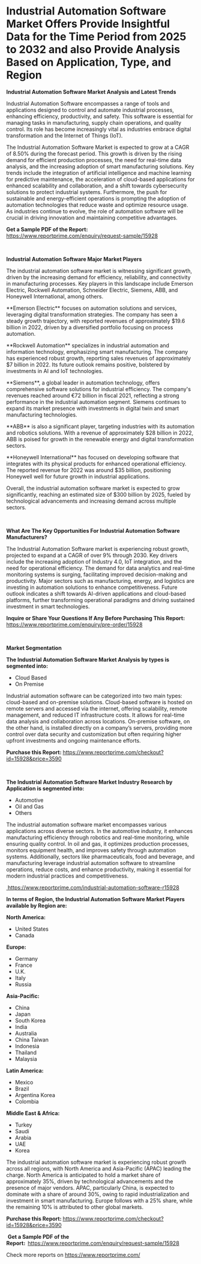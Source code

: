 <p><h1>Industrial Automation Software Market Offers Provide Insightful Data for the Time Period from 2025 to 2032 and also Provide Analysis Based on Application, Type, and Region</h1></p><p><strong>Industrial Automation Software Market Analysis and Latest Trends</strong></p>
<p><p>Industrial Automation Software encompasses a range of tools and applications designed to control and automate industrial processes, enhancing efficiency, productivity, and safety. This software is essential for managing tasks in manufacturing, supply chain operations, and quality control. Its role has become increasingly vital as industries embrace digital transformation and the Internet of Things (IoT).</p><p>The Industrial Automation Software Market is expected to grow at a CAGR of 8.50% during the forecast period. This growth is driven by the rising demand for efficient production processes, the need for real-time data analysis, and the increasing adoption of smart manufacturing solutions. Key trends include the integration of artificial intelligence and machine learning for predictive maintenance, the acceleration of cloud-based applications for enhanced scalability and collaboration, and a shift towards cybersecurity solutions to protect industrial systems. Furthermore, the push for sustainable and energy-efficient operations is prompting the adoption of automation technologies that reduce waste and optimize resource usage. As industries continue to evolve, the role of automation software will be crucial in driving innovation and maintaining competitive advantages.</p></p>
<p><strong>Get a Sample PDF of the Report:&nbsp;</strong> <a href="https://www.reportprime.com/enquiry/request-sample/15928?utm_campaign=1558&utm_medium=2&utm_source=Github&utm_content=ia&utm_term=20032025&utm_id=industrial-automation-software">https://www.reportprime.com/enquiry/request-sample/15928</a></p>
<p>&nbsp;</p>
<p><strong>Industrial Automation Software Major Market Players</strong></p>
<p><p>The industrial automation software market is witnessing significant growth, driven by the increasing demand for efficiency, reliability, and connectivity in manufacturing processes. Key players in this landscape include Emerson Electric, Rockwell Automation, Schneider Electric, Siemens, ABB, and Honeywell International, among others.</p><p>**Emerson Electric** focuses on automation solutions and services, leveraging digital transformation strategies. The company has seen a steady growth trajectory, with reported revenues of approximately $19.6 billion in 2022, driven by a diversified portfolio focusing on process automation.</p><p>**Rockwell Automation** specializes in industrial automation and information technology, emphasizing smart manufacturing. The company has experienced robust growth, reporting sales revenues of approximately $7 billion in 2022. Its future outlook remains positive, bolstered by investments in AI and IoT technologies.</p><p>**Siemens**, a global leader in automation technology, offers comprehensive software solutions for industrial efficiency. The company's revenues reached around €72 billion in fiscal 2021, reflecting a strong performance in the industrial automation segment. Siemens continues to expand its market presence with investments in digital twin and smart manufacturing technologies.</p><p>**ABB** is also a significant player, targeting industries with its automation and robotics solutions. With a revenue of approximately $28 billion in 2022, ABB is poised for growth in the renewable energy and digital transformation sectors.</p><p>**Honeywell International** has focused on developing software that integrates with its physical products for enhanced operational efficiency. The reported revenue for 2022 was around $35 billion, positioning Honeywell well for future growth in industrial applications.</p><p>Overall, the industrial automation software market is expected to grow significantly, reaching an estimated size of $300 billion by 2025, fueled by technological advancements and increasing demand across multiple sectors.</p></p>
<p>&nbsp;</p>
<p><strong>What Are The Key Opportunities For Industrial Automation Software Manufacturers?</strong></p>
<p><p>The Industrial Automation Software market is experiencing robust growth, projected to expand at a CAGR of over 9% through 2030. Key drivers include the increasing adoption of Industry 4.0, IoT integration, and the need for operational efficiency. The demand for data analytics and real-time monitoring systems is surging, facilitating improved decision-making and productivity. Major sectors such as manufacturing, energy, and logistics are investing in automation solutions to enhance competitiveness. Future outlook indicates a shift towards AI-driven applications and cloud-based platforms, further transforming operational paradigms and driving sustained investment in smart technologies.</p></p>
<p><strong>Inquire or Share Your Questions If Any Before Purchasing This Report:</strong> <a href="https://www.reportprime.com/enquiry/pre-order/15928?utm_campaign=1558&utm_medium=2&utm_source=Github&utm_content=ia&utm_term=20032025&utm_id=industrial-automation-software">https://www.reportprime.com/enquiry/pre-order/15928</a></p>
<p>&nbsp;</p>
<p><strong>Market Segmentation</strong></p>
<p><strong>The Industrial Automation Software Market Analysis by types is segmented into:</strong></p>
<p><ul><li>Cloud Based</li><li>On Premise</li></ul></p>
<p><p>Industrial automation software can be categorized into two main types: cloud-based and on-premise solutions. Cloud-based software is hosted on remote servers and accessed via the internet, offering scalability, remote management, and reduced IT infrastructure costs. It allows for real-time data analysis and collaboration across locations. On-premise software, on the other hand, is installed directly on a company’s servers, providing more control over data security and customization but often requiring higher upfront investments and ongoing maintenance efforts.</p></p>
<p><strong>Purchase this Report:&nbsp;</strong><a href="https://www.reportprime.com/checkout?id=15928&price=3590&utm_campaign=1558&utm_medium=2&utm_source=Github&utm_content=ia&utm_term=20032025&utm_id=industrial-automation-software">https://www.reportprime.com/checkout?id=15928&price=3590</a></p>
<p>&nbsp;</p>
<p><strong>The Industrial Automation Software Market Industry Research by Application is segmented into:</strong></p>
<p><ul><li>Automotive</li><li>Oil and Gas</li><li>Others</li></ul></p>
<p><p>The industrial automation software market encompasses various applications across diverse sectors. In the automotive industry, it enhances manufacturing efficiency through robotics and real-time monitoring, while ensuring quality control. In oil and gas, it optimizes production processes, monitors equipment health, and improves safety through automation systems. Additionally, sectors like pharmaceuticals, food and beverage, and manufacturing leverage industrial automation software to streamline operations, reduce costs, and enhance productivity, making it essential for modern industrial practices and competitiveness.</p></p>
<p><a href="https://www.reportprime.com/industrial-automation-software-r15928?utm_campaign=1558&utm_medium=2&utm_source=Github&utm_content=ia&utm_term=20032025&utm_id=industrial-automation-software">&nbsp;https://www.reportprime.com/industrial-automation-software-r15928</a></p>
<p><strong>In terms of Region, the Industrial Automation Software Market Players available by Region are:</strong></p>
<p>
    <p> <strong> North America: </strong>
        <ul>
            <li>United States</li>
            <li>Canada</li>
        </ul>
        </p> 
    <p> <strong> Europe: </strong>
        <ul>
            <li>Germany</li>
            <li>France</li>
            <li>U.K.</li>
            <li>Italy</li>
            <li>Russia</li>
        </ul>
        </p> 
    <p> <strong> Asia-Pacific: </strong>
        <ul>
            <li>China</li>
            <li>Japan</li>
            <li>South Korea</li>
            <li>India</li>
            <li>Australia</li>
            <li>China Taiwan</li>
            <li>Indonesia</li>
            <li>Thailand</li>
            <li>Malaysia</li>
        </ul>
        </p> 
    <p> <strong> Latin America: </strong>
        <ul>
            <li>Mexico</li>
            <li>Brazil</li>
            <li>Argentina Korea</li>
            <li>Colombia</li>
        </ul>
        </p> 
    <p> <strong> Middle East & Africa: </strong>
        <ul>
            <li>Turkey</li>
            <li>Saudi</li>
            <li>Arabia</li>
            <li>UAE</li>
            <li>Korea</li>
        </ul>
    </p>
    </p>
<p><p>The industrial automation software market is experiencing robust growth across all regions, with North America and Asia-Pacific (APAC) leading the charge. North America is anticipated to hold a market share of approximately 35%, driven by technological advancements and the presence of major vendors. APAC, particularly China, is expected to dominate with a share of around 30%, owing to rapid industrialization and investment in smart manufacturing. Europe follows with a 25% share, while the remaining 10% is attributed to other global markets.</p></p>
<p><strong>Purchase this Report: </strong><a href="https://www.reportprime.com/checkout?id=15928&price=3590&utm_campaign=1558&utm_medium=2&utm_source=Github&utm_content=ia&utm_term=20032025&utm_id=industrial-automation-software">https://www.reportprime.com/checkout?id=15928&price=3590</a></p>
<p>&nbsp;<strong>Get a Sample PDF of the Report:&nbsp;&nbsp;</strong><a href="https://www.reportprime.com/enquiry/request-sample/15928?utm_campaign=1558&utm_medium=2&utm_source=Github&utm_content=ia&utm_term=20032025&utm_id=industrial-automation-software">https://www.reportprime.com/enquiry/request-sample/15928</a></p>
<p><strong></strong></p>
<p>Check more reports on <a href="https://www.reportprime.com/?utm_campaign=1558&utm_medium=2&utm_source=Github&utm_content=ia&utm_term=20032025&utm_id=industrial-automation-software">https://www.reportprime.com/</a></p>